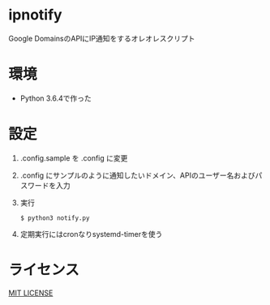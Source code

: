 # ipnotify
Google DomainsのAPIにIP通知をするオレオレスクリプト

# 環境
* Python 3.6.4で作った

# 設定
1. .config.sample を .config に変更
1. .config にサンプルのように通知したいドメイン、APIのユーザー名およびパスワードを入力
1. 実行

    ```
    $ python3 notify.py
    ```

1. 定期実行にはcronなりsystemd-timerを使う

# ライセンス
[MIT LICENSE](./LICENSE)

